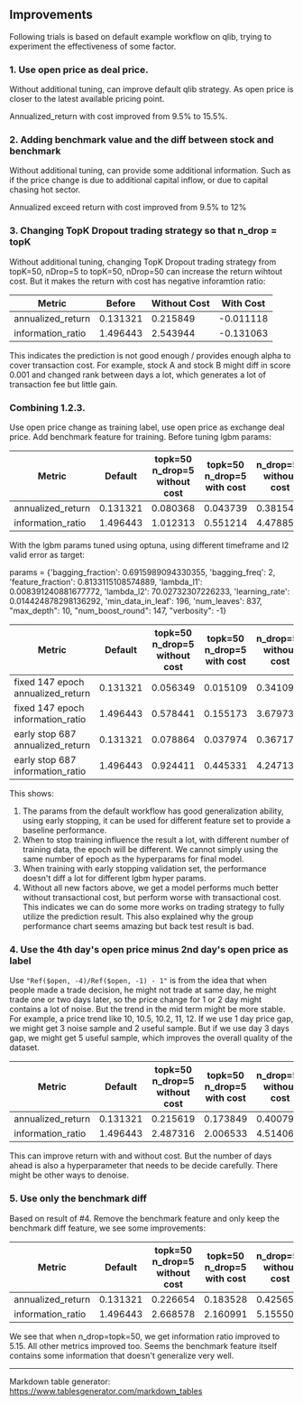 ## Improvements

Following trials is based on default example workflow on qlib, trying to experiment the effectiveness of some factor.

### 1. Use open price as deal price.
Without additional tuning, can improve default qlib strategy. As open price is closer to the latest available pricing point.

Annualized_return with cost improved from 9.5% to 15.5%.

### 2. Adding benchmark value and the diff between stock and benchmark
Without additional tuning, can provide some additional information. Such as if the price change is due to additional capital inflow, or due to capital chasing hot sector. 

Annualized exceed return with cost improved from 9.5% to 12%

### 3. Changing TopK Dropout trading strategy so that n_drop = topK
Without additional tuning, changing TopK Dropout trading strategy from topK=50, nDrop=5 to topK=50, nDrop=50 can increase the return wihtout cost. But it makes the return with cost has negative inforamtion ratio:

| Metric            | Before   | Without Cost | With Cost |
|-------------------|----------|--------------|-----------|
| annualized_return | 0.131321 | 0.215849     | -0.011118 |
| information_ratio | 1.496443 | 2.543944     | -0.131063 |

This indicates the prediction is not good enough / provides enough alpha to cover transaction cost. For example, stock A and stock B might diff in score 0.001 and changed rank between days a lot, which generates a lot of transaction fee but little gain.


### Combining 1.2.3.
Use open price change as training label, use open price as exchange deal price. Add benchmark feature for training. Before tuning lgbm params:

| Metric            | Default  | topk=50 n_drop=5 without cost | topk=50 n_drop=5 with cost | n_drop=50 without cost | n_drop=50 with cost |
|-------------------|----------|-------------------------------|----------------------------|------------------------|---------------------|
| annualized_return | 0.131321 | 0.080368                      | 0.043739                   | 0.381549               | 0.114158            |
| information_ratio | 1.496443 | 1.012313                      | 0.551214                   | 4.478850               | 1.336372            |

With the lgbm params tuned using optuna, using different timeframe and l2 valid error as target:

params = {'bagging_fraction': 0.6915989094330355, 'bagging_freq': 2, 'feature_fraction': 0.8133115108574889, 
              'lambda_l1': 0.008391240881677772, 'lambda_l2': 70.02732307226233, 'learning_rate': 0.014424878298136292, 
              'min_data_in_leaf': 196, 'num_leaves': 837, "max_depth": 10, "num_boost_round": 147, "verbosity": -1}

| Metric                        | Default  | topk=50 n_drop=5 without cost | topk=50 n_drop=5 with cost | n_drop=50 without cost | n_drop=50 with cost |
|-------------------------------|----------|-------------------------------|----------------------------|------------------------|---------------------|
| fixed 147 epoch annualized_return | 0.131321 | 0.056349                      | 0.015109                   | 0.341092               | 0.089175            |
| fixed 147 epoch information_ratio | 1.496443 | 0.578441                      | 0.155173                   | 3.679739               | 0.961535            |
| early stop 687 annualized_return  | 0.131321 | 0.078864                      | 0.037974                   | 0.367172               | 0.107527            |
| early stop 687 information_ratio  | 1.496443 | 0.924411                      | 0.445331                   | 4.247130               | 1.241823            |

This shows:
1. The params from the default workflow has good generalization ability, using early stopping, it can be used for different feature set to provide a baseline performance.
2. When to stop training influence the result a lot, with different number of training data, the epoch will be different. We cannot simply using the same number of epoch as the hyperparams for final model.
3. When training with early stopping validation set, the performance doesn't diff a lot for different lgbm hyper params.
4. Without all new factors above, we get a model performs much better without transactional cost, but perform worse with transactional cost. This indicates we can do some more works on trading strategy to fully utilize the prediction result. This also explained why the group performance chart seems amazing but back test result is bad.

### 4. Use the 4th day's open price minus 2nd day's open price as label

Use `"Ref($open, -4)/Ref($open, -1) - 1"` is from the idea that when people made a trade decision, he might not trade at same day, he might trade one or two days later, so the price change for 1 or 2 day might contains a lot of noise. But the trend in the mid term might be more stable. For example, a price trend like 10, 10.5, 10.2, 11, 12. If we use 1 day price gap, we might get 3 noise sample and 2 useful sample. But if we use day 3 days gap, we might get 5 useful sample, which improves the overall quality of the dataset.

| Metric            | Default  | topk=50 n_drop=5 without cost | topk=50 n_drop=5 with cost | n_drop=50 without cost | n_drop=50 with cost |
|-------------------|----------|-------------------------------|----------------------------|------------------------|---------------------|
| annualized_return | 0.131321 | 0.215619                      | 0.173849                   | 0.400793               | 0.197793            |
| information_ratio | 1.496443 | 2.487316                      | 2.006533                   | 4.514065               | 2.222820            |

This can improve return with and without cost. But the number of days ahead is also a hyperparameter that needs to be decide carefully. There might be other ways to denoise.

### 5. Use only the benchmark diff

Based on result of #4. Remove the benchmark feature and only keep the benchmark diff feature, we see some improvements:

| Metric            | Default  | topk=50 n_drop=5 without cost | topk=50 n_drop=5 with cost | n_drop=50 without cost | n_drop=50 with cost |
|-------------------|----------|-------------------------------|----------------------------|------------------------|---------------------|
| annualized_return | 0.131321 | 0.226654                      | 0.183528                   | 0.425658               | 0.218427            |
| information_ratio | 1.496443 | 2.668578                      | 2.160991                   | 5.155509               | 2.641912            |

We see that when n_drop=topk=50, we get information ratio improved to 5.15. All other metrics improved too. Seems the benchmark feature itself contains some information that doesn't generalize very well.


---

Markdown table generator: https://www.tablesgenerator.com/markdown_tables
